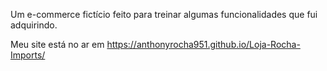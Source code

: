 Um e-commerce fictício feito para treinar algumas funcionalidades que fui adquirindo.

Meu site está no ar em https://anthonyrocha951.github.io/Loja-Rocha-Imports/
